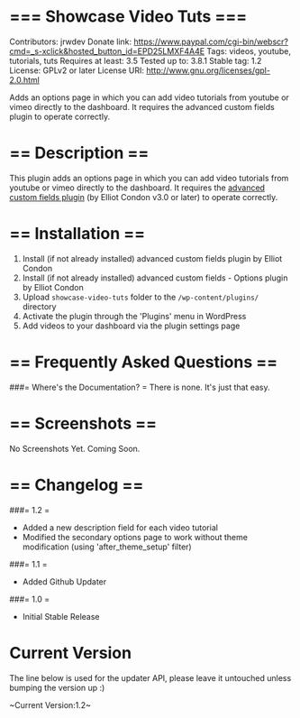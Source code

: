 === Showcase Video Tuts ===
===========================

Contributors: jrwdev
Donate link: https://www.paypal.com/cgi-bin/webscr?cmd=_s-xclick&hosted_button_id=EPD25LMXF4A4E
Tags: videos, youtube, tutorials, tuts
Requires at least: 3.5
Tested up to: 3.8.1
Stable tag: 1.2
License: GPLv2 or later
License URI: http://www.gnu.org/licenses/gpl-2.0.html

Adds an options page in which you can add video tutorials from youtube or vimeo directly to the dashboard. It requires the advanced custom fields plugin to operate correctly.

== Description ==
=================

This plugin adds an options page in which you can add video tutorials from youtube or vimeo directly to the dashboard. It requires the <a href="http://wordpress.org/extend/plugins/advanced-custom-fields/">advanced custom fields plugin</a> (by Elliot Condon v3.0 or later) to operate correctly.

== Installation ==
==================

1. Install (if not already installed) advanced custom fields plugin by Elliot Condon
2. Install (if not already installed) advanced custom fields - Options plugin by Elliot Condon
3. Upload `showcase-video-tuts` folder to the `/wp-content/plugins/` directory
4. Activate the plugin through the 'Plugins' menu in WordPress
5. Add videos to your dashboard via the plugin settings page

== Frequently Asked Questions ==
================================

###= Where's the Documentation? =
There is none. It's just that easy.


== Screenshots ==
=================

No Screenshots Yet. Coming Soon.

== Changelog ==
===============

###= 1.2 =
* Added a new description field for each video tutorial
* Modified the secondary options page to work without theme modification (using 'after_theme_setup' filter)

###= 1.1 =
* Added Github Updater

###= 1.0 =
* Initial Stable Release

Current Version
===============

The line below is used for the updater API, please leave it untouched unless bumping the version up :)

~Current Version:1.2~